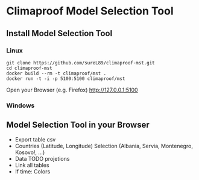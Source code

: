 # Climaproof Model Selection Tool

## Install Model Selection Tool
### Linux
```shell
git clone https://github.com/sureL89/climaproof-mst.git
cd climaproof-mst
docker build --rm -t climaproof/mst .
docker run -t -i -p 5100:5100 climaproof/mst
```

Open your Browser (e.g. Firefox) <http://127.0.0.1:5100>

### Windows



## Model Selection Tool in your Browser


- Export table csv
- Countries (Latitude, Longitude) Selection (Albania, Servia, Montenegro, Kosovo!, ...)
- Data TODO projetions
- Link all tables
- If time: Colors
